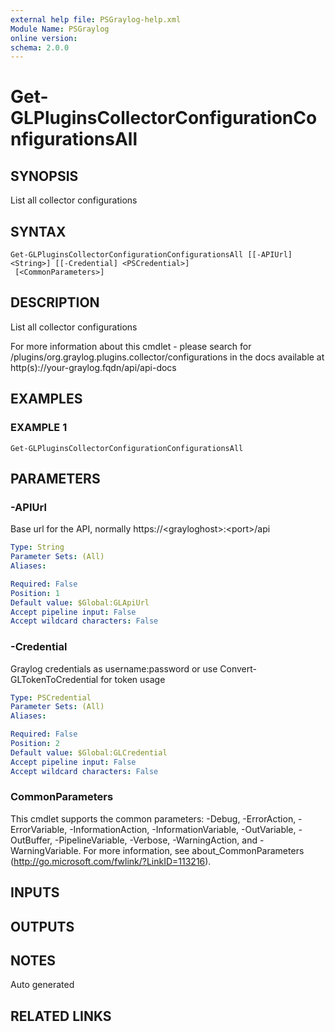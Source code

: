 ```yaml
---
external help file: PSGraylog-help.xml
Module Name: PSGraylog
online version:
schema: 2.0.0
---
```


# Get-GLPluginsCollectorConfigurationConfigurationsAll

## SYNOPSIS
List all collector configurations

## SYNTAX

```
Get-GLPluginsCollectorConfigurationConfigurationsAll [[-APIUrl] <String>] [[-Credential] <PSCredential>]
 [<CommonParameters>]
```

## DESCRIPTION
List all collector configurations


For more information about this cmdlet - please search for /plugins/org.graylog.plugins.collector/configurations in the docs available at http(s)://your-graylog.fqdn/api/api-docs

## EXAMPLES

### EXAMPLE 1
```
Get-GLPluginsCollectorConfigurationConfigurationsAll
```

## PARAMETERS

### -APIUrl
Base url for the API, normally https://\<grayloghost\>:\<port\>/api

```yaml
Type: String
Parameter Sets: (All)
Aliases:

Required: False
Position: 1
Default value: $Global:GLApiUrl
Accept pipeline input: False
Accept wildcard characters: False
```

### -Credential
Graylog credentials as username:password or use Convert-GLTokenToCredential for token usage

```yaml
Type: PSCredential
Parameter Sets: (All)
Aliases:

Required: False
Position: 2
Default value: $Global:GLCredential
Accept pipeline input: False
Accept wildcard characters: False
```

### CommonParameters
This cmdlet supports the common parameters: -Debug, -ErrorAction, -ErrorVariable, -InformationAction, -InformationVariable, -OutVariable, -OutBuffer, -PipelineVariable, -Verbose, -WarningAction, and -WarningVariable. For more information, see about_CommonParameters (http://go.microsoft.com/fwlink/?LinkID=113216).

## INPUTS

## OUTPUTS

## NOTES
Auto generated

## RELATED LINKS
